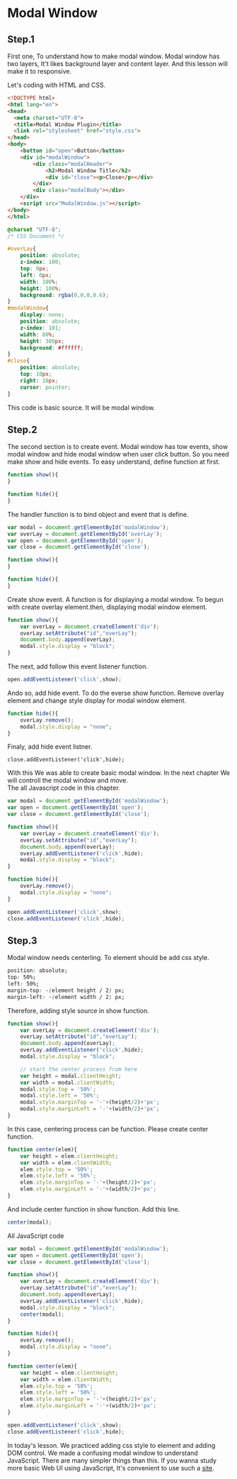 # Modal Window

## Step.1
First one, To understand how to make modal window. Modal window has two layers, It't likes background layer and content layer.
And this lesson will make it to responsive.

Let's coding with HTML and CSS.
```HTML
<!DOCTYPE html>
<html lang="en">
<head>
  <meta charset="UTF-8">
  <title>Modal Window Plugin</title>
  <link rel="stylesheet" href="style.css">
</head>
<body>
    <button id="open">Button</button>
    <div id="modalWindow">
        <div class="modalHeader">
            <h2>Modal Window Title</h2>
            <div id="close"><p>Close</p></div>
        </div>
        <div class="modalBody"></div>
    </div>
    <script src="ModalWindow.js"></script>
</body>
</html>
```


```CSS
@charset "UTF-8";
/* CSS Document */

#overLay{
    position: absolute;
    z-index: 100;
    top: 0px;
    left: 0px;
    width: 100%;
    height: 100%;
    background: rgba(0,0,0,0.6);
}
#modalWindow{
    display: none;
    position: absolute;
    z-index: 101;
    width: 80%;
    height: 300px;
    background: #ffffff;
}
#close{
    position: absolute;
    top: 10px;
    right: 10px;
    cursor: pointer;
}

```

This code is basic source. It will be modal window.

## Step.2
The second section is to create event.
Modal window has tow events, show modal window and hide modal window when user click button.
So you need make show and hide events.
To easy understand, define function at first.

```JavaScript
function show(){
}

function hide(){
}
```

The handler function is to bind object and event that is define.

```JavaScript
var modal = document.getElementById('modalWindow');
var overLay = document.getElementById('overLay');
var open = document.getElementById('open');
var close = document.getElementById('close');

function show(){
}

function hide(){
}
```

Create show event. A function is for displaying a modal window. To begun with create overlay element.then, displaying modal window element.
```JavaScript
function show(){
    var overLay = document.createElement('div');
    overLay.setAttribute("id","overLay");
    document.body.append(overLay);
    modal.style.display = "block";
}
```
The next, add follow this event listener function.
```JavaScript
open.addEventListener('click',show);
```

Ando so, add hide event. To do the everse show function. Remove overlay element and change style display for modal window element.
```JavaScript
function hide(){
    overLay.remove();
    modal.style.display = "none";
}
```

Finaly, add hide event listner.
```JavaScipt
close.addEventListener('click',hide);
```

With this We was able to create basic modal window. In the next chapter We will controll the modal window and move.  
The all Javascript code in this chapter.
```JavaScript
var modal = document.getElementById('modalWindow');
var open = document.getElementById('open');
var close = document.getElementById('close');

function show(){
    var overLay = document.createElement('div');
    overLay.setAttribute("id","overLay");
    document.body.append(overLay);
    overLay.addEventListener('click',hide);
    modal.style.display = "block";
}

function hide(){
    overLay.remove();
    modal.style.display = "none";
}

open.addEventListener('click',show);
close.addEventListener('click',hide);
```

## Step.3
Modal window needs centerling. To element should be add css style.
```CSS
position: absolute;
top: 50%;
left: 50%;
margin-top: -(element height / 2) px;
margin-left: -(element width / 2) px;
```
Therefore, adding style source in show function.
```JavaScript
function show(){
    var overLay = document.createElement('div');
    overLay.setAttribute("id","overLay");
    document.body.append(overLay);
    overLay.addEventListener('click',hide);
    modal.style.display = "block";

    // start the center process from here
    var height = modal.clientHeight;
    var width = modal.clientWidth;
    modal.style.top = '50%';
    modal.style.left = '50%';
    modal.style.marginTop = '-'+(height/2)+'px';
    modal.style.marginLeft = '-'+(width/2)+'px';
}
```

In this case, centering process can be function. Please create center function.
```JavaScript
function center(elem){
    var height = elem.clientHeight;
    var width = elem.clientWidth;
    elem.style.top = '50%';
    elem.style.left = '50%';
    elem.style.marginTop = '-'+(height/2)+'px';
    elem.style.marginLeft = '-'+(width/2)+'px';
}
```
And include center function in show function. Add this line.
```JavaScript
center(modal);
```

All JavaScript code
```JavaScript
var modal = document.getElementById('modalWindow');
var open = document.getElementById('open');
var close = document.getElementById('close');

function show(){
    var overLay = document.createElement('div');
    overLay.setAttribute("id","overLay");
    document.body.append(overLay);
    overLay.addEventListener('click',hide);
    modal.style.display = "block";
    center(modal);
}

function hide(){
    overLay.remove();
    modal.style.display = "none";
}

function center(elem){
    var height = elem.clientHeight;
    var width = elem.clientWidth;
    elem.style.top = '50%';
    elem.style.left = '50%';
    elem.style.marginTop = '-'+(height/2)+'px';
    elem.style.marginLeft = '-'+(width/2)+'px';
}

open.addEventListener('click',show);
close.addEventListener('click',hide);
```

In today's lesson. We practiced adding css style to element and adding DOM control. We made a confusing modal window to understand JavaScript. There are many simpler things than this. If you wanna study 
more basic Web UI using JavaScript, It's convenient to use such a [site](https://www.w3schools.com/js/default.asp).
